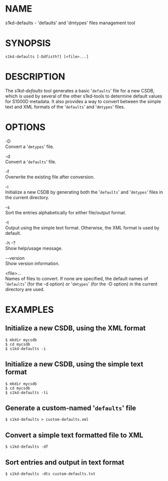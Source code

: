 NAME
====

s1kd-defaults - 'defaults' and 'dmtypes' files management tool

SYNOPSIS
========

    s1kd-defaults [-Ddfisth?] [<file>...]

DESCRIPTION
===========

The *s1kd-defaults* tool generates a basic '`defaults`' file for a new CSDB, which is used by several of the other s1kd-tools to determine default values for S1000D metadata. It also provides a way to convert between the simple text and XML formats of the '`defaults`' and '`dmtypes`' files.

OPTIONS
=======

-D  
Convert a '`dmtypes`' file.

-d  
Convert a '`defaults`' file.

-f  
Overwrite the existing file after conversion.

-i  
Initialize a new CSDB by generating both the '`defaults`' and '`dmtypes`' files in the current directory.

-s  
Sort the entries alphabetically for either file/output format.

-t  
Output using the simple text format. Otherwise, the XML format is used by default.

-h -?  
Show help/usage message.

--version  
Show version information.

&lt;file&gt;...  
Names of files to convert. If none are specified, the default names of '`defaults`' (for the -d option) or '`dmtypes`' (for the -D option) in the current directory are used.

EXAMPLES
========

Initialize a new CSDB, using the XML format
-------------------------------------------

    $ mkdir mycsdb
    $ cd mycsdb
    $ s1kd-defaults -i

Initialize a new CSDB, using the simple text format
---------------------------------------------------

    $ mkdir mycsdb
    $ cd mycsdb
    $ s1kd-defaults -ti

Generate a custom-named '`defaults`' file
-----------------------------------------

    $ s1kd-defaults > custom-defaults.xml

Convert a simple text formatted file to XML
-------------------------------------------

    $ s1kd-defaults -df

Sort entries and output in text format
--------------------------------------

    $ s1kd-defaults -dts custom-defaults.txt
